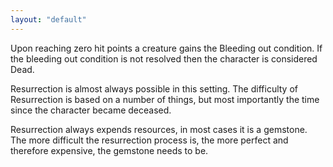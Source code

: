 ```yaml
---
layout: "default"
---
```


Upon reaching zero hit points a creature gains the Bleeding out condition. If the bleeding out condition is not resolved then the character is considered Dead.

Resurrection is almost always possible in this setting. The difficulty of Resurrection is based on a number of things, but most importantly the time since the character became deceased.

Resurrection always expends resources, in most cases it is a gemstone. The more difficult the resurrection process is, the more perfect and therefore expensive, the gemstone needs to be.
